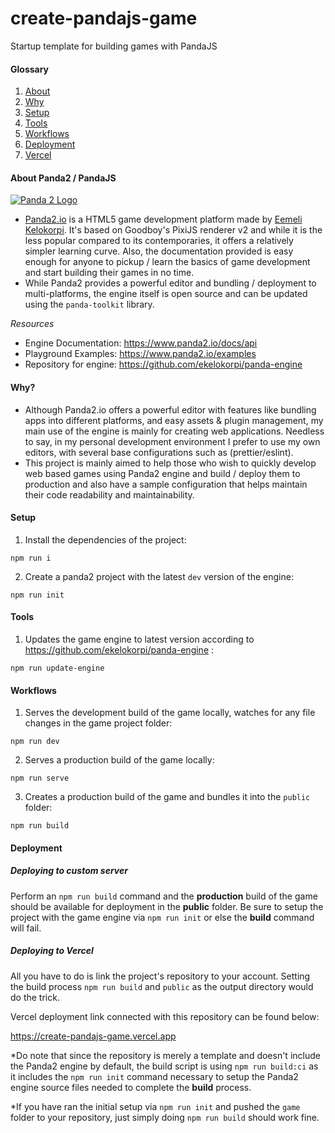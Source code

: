 # create-pandajs-game
Startup template for building games with PandaJS

#### Glossary
1. [About](#about-panda2--pandajs)
2. [Why](#why)
3. [Setup](#setup)
4. [Tools](#tools)
5. [Workflows](#workflows)
6. [Deployment](#deployment)
6. [Vercel](#deploying-to-vercel)


#### About Panda2 / PandaJS

[![Panda 2 Logo](https://www.panda2.io/img/logo_github.png)](https://www.panda2.io/)

- [Panda2.io](https://www.panda2.io/) is a HTML5 game development platform made by [Eemeli Kelokorpi](https://github.com/ekelokorpi). It's based on Goodboy's PixiJS renderer v2 and while it is the less popular compared to its contemporaries, it offers a relatively simpler learning curve. Also, the documentation provided is easy enough for anyone to pickup / learn the basics of game development and start building their games in no time.
- While Panda2 provides a powerful editor and bundling / deployment to multi-platforms, the engine itself is open source and can be updated using the `panda-toolkit` library.

*Resources*

- Engine Documentation: https://www.panda2.io/docs/api
- Playground Examples: https://www.panda2.io/examples
- Repository for engine: https://github.com/ekelokorpi/panda-engine


#### Why?

- Although Panda2.io offers a powerful editor with features like bundling apps into different platforms, and easy assets & plugin management, my main use of the engine is mainly for creating web applications. Needless to say, in my personal development environment I prefer to use my own editors, with several base configurations such as (prettier/eslint). 
- This project is mainly aimed to help those who wish to quickly develop web based games using Panda2 engine and build / deploy them to production and also have a sample configuration that helps maintain their code readability and maintainability.


#### Setup

1. Install the dependencies of the project:

`npm run i`

2. Create a panda2 project with the latest `dev` version of the engine:

`npm run init`


#### Tools

1. Updates the game engine to latest version according to https://github.com/ekelokorpi/panda-engine :

`npm run update-engine`


#### Workflows

1. Serves the development build of the game locally, watches for any file changes in the game project folder:

`npm run dev`

2. Serves a production build of the game locally:

`npm run serve`

3. Creates a production build of the game and bundles it into the `public` folder:

`npm run build`




#### Deployment

##### Deploying to custom server

Perform an `npm run build` command and the **production** build of the game should be available for deployment in the **public** folder.
Be sure to setup the project with the game engine via `npm run init` or else the **build** command will fail.
##### Deploying to Vercel

All you have to do is link the project's repository to your account.
Setting the build process `npm run build` and `public` as the output directory would do the trick.

Vercel deployment link connected with this repository can be found below: 

https://create-pandajs-game.vercel.app

*Do note that since the repository is merely a template and doesn't include the Panda2 engine by default, the build script is using `npm run build:ci` as it includes the `npm run init` command necessary to setup the Panda2 engine source files needed to complete the **build**  process.

*If you have ran the initial setup via `npm run init` and pushed the `game` folder to your repository, just simply doing `npm run build` should work fine.

